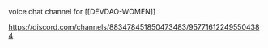 voice chat channel for [[DEVDAO-WOMEN]]

https://discord.com/channels/883478451850473483/957716122495504384